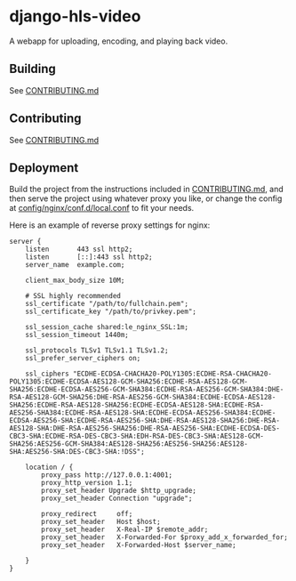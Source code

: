 # django-hls-video
A webapp for uploading, encoding, and playing back video.

## Building
See [CONTRIBUTING.md](CONTRIBUTING.md)

## Contributing
See [CONTRIBUTING.md](CONTRIBUTING.md)

## Deployment
Build the project from the instructions included in [CONTRIBUTING.md](CONTRIBUTING.md), 
and then serve the project using whatever proxy you like, or change the config at 
[config/nginx/conf.d/local.conf](config/nginx/conf.d/local.conf)
to fit your needs. 

Here is an example of reverse proxy settings for nginx:
```
server {
    listen       443 ssl http2;
    listen       [::]:443 ssl http2;
    server_name  example.com;

    client_max_body_size 10M;

    # SSL highly recommended
    ssl_certificate "/path/to/fullchain.pem";
    ssl_certificate_key "/path/to/privkey.pem";

    ssl_session_cache shared:le_nginx_SSL:1m;
    ssl_session_timeout 1440m;

    ssl_protocols TLSv1 TLSv1.1 TLSv1.2;
    ssl_prefer_server_ciphers on;

    ssl_ciphers "ECDHE-ECDSA-CHACHA20-POLY1305:ECDHE-RSA-CHACHA20-POLY1305:ECDHE-ECDSA-AES128-GCM-SHA256:ECDHE-RSA-AES128-GCM-SHA256:ECDHE-ECDSA-AES256-GCM-SHA384:ECDHE-RSA-AES256-GCM-SHA384:DHE-RSA-AES128-GCM-SHA256:DHE-RSA-AES256-GCM-SHA384:ECDHE-ECDSA-AES128-SHA256:ECDHE-RSA-AES128-SHA256:ECDHE-ECDSA-AES128-SHA:ECDHE-RSA-AES256-SHA384:ECDHE-RSA-AES128-SHA:ECDHE-ECDSA-AES256-SHA384:ECDHE-ECDSA-AES256-SHA:ECDHE-RSA-AES256-SHA:DHE-RSA-AES128-SHA256:DHE-RSA-AES128-SHA:DHE-RSA-AES256-SHA256:DHE-RSA-AES256-SHA:ECDHE-ECDSA-DES-CBC3-SHA:ECDHE-RSA-DES-CBC3-SHA:EDH-RSA-DES-CBC3-SHA:AES128-GCM-SHA256:AES256-GCM-SHA384:AES128-SHA256:AES256-SHA256:AES128-SHA:AES256-SHA:DES-CBC3-SHA:!DSS";

    location / {
        proxy_pass http://127.0.0.1:4001;
        proxy_http_version 1.1;
        proxy_set_header Upgrade $http_upgrade;
        proxy_set_header Connection "upgrade";

        proxy_redirect     off;
        proxy_set_header   Host $host;
        proxy_set_header   X-Real-IP $remote_addr;
        proxy_set_header   X-Forwarded-For $proxy_add_x_forwarded_for;
        proxy_set_header   X-Forwarded-Host $server_name;

    }
}
```
